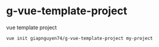 # g-vue-template-project
vue template project
```
vue init giapnguyen74/g-vue-template-project my-project
```

